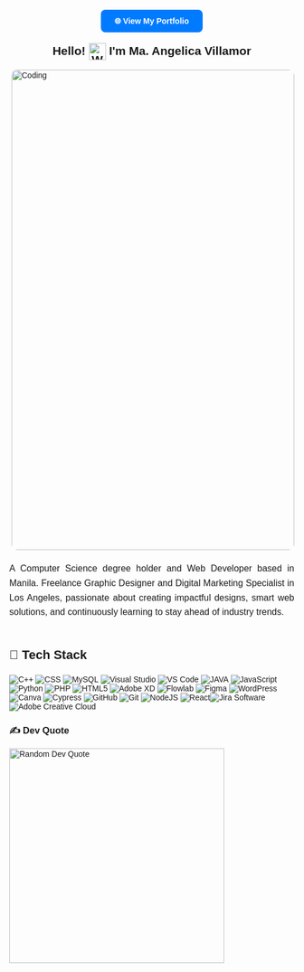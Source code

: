<!DOCTYPE html>
<html lang="en">
<head>
  <meta charset="UTF-8">
  <meta name="viewport" content="width=device-width, initial-scale=1.0">
</head>
<body style="font-family: Arial, sans-serif; margin: 40px;">

  <div style="text-align: center; margin-bottom: 30px;">
    <a href="https://angie-portfolio-4p2c.vercel.app" target="_blank" 
       style="background-color: #007BFF; color: white; padding: 12px 24px; text-decoration: none; border-radius: 8px; font-weight: bold;">
      🌐 View My Portfolio
    </a>
  </div>

  <div style="text-align: center;">
    <h2>
       Hello!
      <img src="https://user-images.githubusercontent.com/18350557/176309783-0785949b-9127-417c-8b55-ab5a4333674e.gif"
           alt="Waving hand"
           style="width: 30px; height: 30px; vertical-align: middle;" />
      I'm <strong>Ma. Angelica Villamor</strong>
    </h2>
  </div>

  <!-- GIF + Text Section -->
 <img 
     align="right" 
     alt="Coding" 
     width="500" 
     height="850" 
     src="https://user-images.githubusercontent.com/74038190/212750155-3ceddfbd-19d3-40a3-87af-8d329c8323c4.gif"
     style="border-radius: 10px; margin-left: 20px; margin-bottom: 20px;" />
    <p align="justify" style="font-size: 16px; line-height: 1.6;">
      A Computer Science degree holder and Web Developer based in Manila. Freelance Graphic Designer and Digital Marketing Specialist in Los Angeles, passionate about creating impactful designs, smart web solutions, and continuously learning to stay ahead of industry trends.
    </p>
  </div>

  <!-- Tech Stack Section -->
  <div style="clear: both; margin-top: 50px;">
    <h3 style="font-size: 22px;">🚀 Tech Stack</h3>
    <p style="font-size: 15px; line-height: 1.8;">

![C++](https://img.shields.io/badge/c++-00599C?style=flat&logo=c%2B%2B&logoColor=white) <img src="https://img.shields.io/badge/CSS-1572B6.svg?style=flat&logo=css3&logoColor=white" alt="CSS">
![MySQL](https://img.shields.io/badge/mysql-%234479A1.svg?style=flat&logo=mysql&logoColor=white) ![Visual Studio](https://img.shields.io/badge/Visual%20Studio-%23007ACC.svg?style=flat&logo=visual%20studio&logoColor=white) ![VS Code](https://img.shields.io/badge/VS%20Code-%23007ACC.svg?style=flat&logo=visualstudiocode&logoColor=white) ![JAVA](https://img.shields.io/badge/java-%23f8bc2c.svg?style=flat&logo=java&logoColor=white) ![JavaScript](https://img.shields.io/badge/javascript-%23323330.svg?style=flat&logo=javascript&logoColor=%23F7DF1E) ![Python](https://img.shields.io/badge/python-3670A0?style=flat&logo=python&logoColor=ffdd54) ![PHP](https://img.shields.io/badge/php-%23777777.svg?style=flat&logo=php&logoColor=white) ![HTML5](https://img.shields.io/badge/html5-%23E34F26.svg?style=flat&logo=html5&logoColor=white) ![Adobe XD](https://img.shields.io/badge/Adobe%20XD-%238A00FF.svg?style=flat&logo=Adobe%20XD&logoColor=white) ![Flowlab](https://img.shields.io/badge/Flowlab-%23000000.svg?style=flat&logo=flowlab&logoColor=white) ![Figma](https://img.shields.io/badge/figma-%23F24E1E.svg?style=flat&logo=figma&logoColor=white) ![WordPress](https://img.shields.io/badge/WordPress-%23117AC9.svg?style=flat&logo=WordPress&logoColor=white) ![Canva](https://img.shields.io/badge/canva-%2300C4CC.svg?style=flat&logo=canva&logoColor=white) ![Cypress](https://img.shields.io/badge/cypress-17202C?style=flat&logo=cypress&logoColor=white) ![GitHub](https://img.shields.io/badge/github-%23121011.svg?style=flat&logo=github&logoColor=white) ![Git](https://img.shields.io/badge/git-%23F1502F.svg?style=flat&logo=git&logoColor=white) ![NodeJS](https://img.shields.io/badge/node.js-6DA55F?style=flat&logo=node.js&logoColor=white) ![React](https://img.shields.io/badge/react-%2320232a.svg?style=flat&logo=react&logoColor=%2361DAFB)![Jira Software](https://img.shields.io/badge/Jira%20Software-0052CC.svg?style=flat&logo=Jira&logoColor=white)![Adobe Creative Cloud](https://img.shields.io/badge/Adobe%20Creative%20Cloud-DA1F26.svg?style=flat&logo=Adobe%20Creative%20Cloud&logoColor=white)

  <!-- Random Dev Quote Section (Landscape Layout) -->
  <div class="section" style="flex: 1;">
    <h3 class="section-title">✍️ Dev Quote</h3>
    <div class="quote-info">
      <img src="https://quotes-github-readme.vercel.app/api?type=horizontal&theme=merko&cachebust=1" alt="Random Dev Quote" style="width: 380px; height: auto;" />
    </div>
  </div>
</body>
</html>
